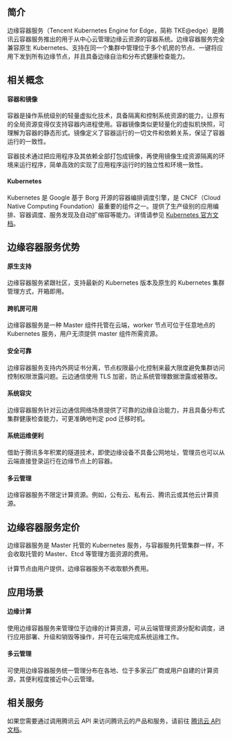## 简介
边缘容器服务（Tencent Kubernetes Engine for Edge，简称 TKE@edge）是腾讯云容器服务推出的用于从中心云管理边缘云资源的容器系统。边缘容器服务完全兼容原生 Kubernetes、支持在同一个集群中管理位于多个机房的节点、一键将应用下发到所有边缘节点，并且具备边缘自治和分布式健康检查能力。

## 相关概念

#### 容器和镜像
容器是操作系统级别的轻量虚拟化技术，具备隔离和控制系统资源的能力，让原有的全局资源变得仅支持容器内进程使用。容器镜像类似更轻量化的虚拟机快照，可理解为容器的静态形式。镜像定义了容器运行的一切文件和依赖关系，保证了容器运行的一致性。

容器技术通过把应用程序及其依赖全部打包成镜像，再使用镜像生成资源隔离的环境来运行程序，简单高效的实现了应用程序运行时的独立性和环境一致性。

#### Kubernetes
Kubernetes 是 Google 基于 Borg 开源的容器编排调度引擎，是 CNCF（Cloud Native Computing Foundation）最重要的组件之一。提供了生产级别的应用编排、容器调度、服务发现及自动扩缩容等能力。详情请参见 [Kubernetes 官方文档](https://kubernetes.io/docs/home)。

## 边缘容器服务优势

#### 原生支持
边缘容器服务紧跟社区，支持最新的 Kubernetes 版本及原生的 Kubernetes 集群管理方式，开箱即用。


#### 跨机房可用
边缘容器服务是一种 Master 组件托管在云端，worker 节点可位于任意地点的 Kubernetes 服务，用户无须提供 master 组件所需资源。

#### 安全可靠
边缘容器服务支持内外网证书分离，节点权限最小化控制来最大限度避免集群访问控制权限泄露问题。云边通信使用 TLS 加密，防止系统管理数据泄露或被篡改。

#### 系统容灾
边缘容器服务针对云边通信网络场景提供了可靠的边缘自治能力，并且具备分布式集群健康检查能力，可更准确地判定 pod 迁移时机。

#### 系统运维便利
借助于腾讯多年积累的隧道技术，即使边缘设备不具备公网地址，管理员也可以从云端直接登录运行在边缘节点上的容器。

#### 多云管理
边缘容器服务不限定计算资源。例如，公有云、私有云、腾讯云或其他云计算资源。

## 边缘容器服务定价

边缘容器服务是 Master 托管的 Kubernetes 服务，与容器服务托管集群一样，不会收取托管的 Master、Etcd 等管理方面资源的费用。

计算节点由用户提供，边缘容器服务不收取额外费用。


## 应用场景

#### 边缘计算
使用边缘容器服务来管理位于边缘的计算资源，可从云端管理资源分配和调度，进行应用部署、升级和销毁等操作，并可在云端完成系统运维工作。

#### 多云管理
可使用边缘容器服务统一管理分布在各地、位于多家云厂商或用户自建的计算资源，其便利程度接近中心云管理。


## 相关服务

如果您需要通过调用腾讯云 API 来访问腾讯云的产品和服务，请前往 [腾讯云 API 文档](https://cloud.tencent.com/document/api)。
